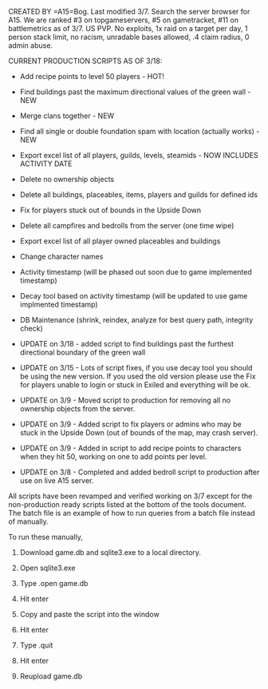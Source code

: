 CREATED BY =A15=Bog. Last modified 3/7.
Search the server browser for A15.
We are ranked #3 on topgameservers, #5 on gametracket, #11 on battlemetrics as of 3/7.
US PVP. No exploits, 1x raid on a target per day, 1 person stack limit, no racism, unradable bases allowed, .4 claim radius, 0 admin abuse.

CURRENT PRODUCTION SCRIPTS AS OF 3/18:
* Add recipe points to level 50 players - HOT!
* Find buildings past the maximum directional values of the green wall - NEW
* Merge clans together - NEW
* Find all single or double foundation spam with location (actually works) - NEW
* Export excel list of all players, guilds, levels, steamids - NOW INCLUDES ACTIVITY DATE
* Delete no ownership objects
* Delete all buildings, placeables, items, players and guilds for defined ids
* Fix for players stuck out of bounds in the Upside Down
* Delete all campfires and bedrolls from the server (one time wipe)
* Export excel list of all player owned placeables and buildings
* Change character names
* Activity timestamp (will be phased out soon due to game implemented timestamp)
* Decay tool based on activity timestamp (will be updated to use game implmented timestamp)
* DB Maintenance (shrink, reindex, analyze for best query path, integrity check)


* UPDATE on 3/18 - added script to find buildings past the furthest directional boundary of the green wall
* UPDATE on 3/15 - Lots of script fixes, if you use decay tool you should be using the new version. If you used the old version please use the Fix for players unable to login or stuck in Exiled and everything will be ok.
* UPDATE on 3/9 - Moved script to production for removing all no ownership objects from the server.
* UPDATE on 3/9 - Added script to fix players or admins who may be stuck in the Upside Down (out of bounds of the map, may crash server).
* UPDATE on 3/9 - Added in script to add recipe points to characters when they hit 50, working on one to add points per level.
* UPDATE on 3/8 - Completed and added bedroll script to production after use on live A15 server.

All scripts have been revamped and verified working on 3/7 except for the non-production ready scripts listed at the bottom of the tools document. The batch file is an example of how to run queries from a batch file instead of manually.

To run these manually,

1) Download game.db and sqlite3.exe to a local directory.

2) Open sqlite3.exe

3) Type .open game.db

4) Hit enter

5) Copy and paste the script into the window

6) Hit enter

7) Type .quit

8) Hit enter

9) Reupload game.db
